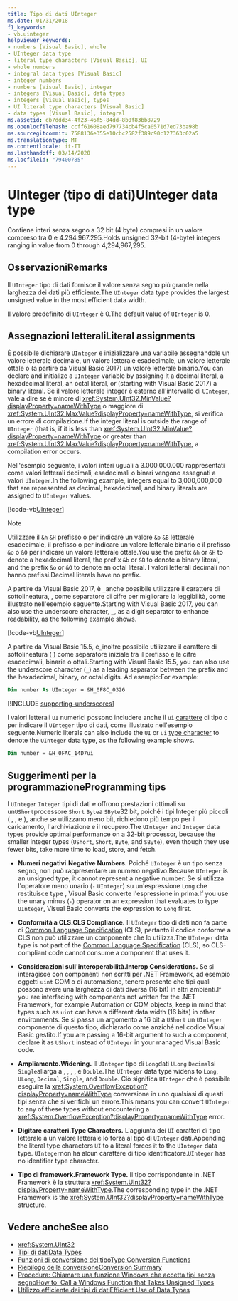```yaml
---
title: Tipo di dati UInteger
ms.date: 01/31/2018
f1_keywords:
- vb.uinteger
helpviewer_keywords:
- numbers [Visual Basic], whole
- UInteger data type
- literal type characters [Visual Basic], UI
- whole numbers
- integral data types [Visual Basic]
- integer numbers
- numbers [Visual Basic], integer
- integers [Visual Basic], data types
- integers [Visual Basic], types
- UI literal type characters [Visual Basic]
- data types [Visual Basic], integral
ms.assetid: db7ddd34-4f23-46f5-84dd-8b0f83bb8729
ms.openlocfilehash: ccff61608aed797734cb4f5ca0571d7ed73ba98b
ms.sourcegitcommit: 7588136e355e10cbc2582f389c90c127363c02a5
ms.translationtype: MT
ms.contentlocale: it-IT
ms.lasthandoff: 03/14/2020
ms.locfileid: "79400785"
---
```

# <a name="uinteger-data-type"></a><span data-ttu-id="beb0b-102">UInteger (tipo di dati)</span><span class="sxs-lookup"><span data-stu-id="beb0b-102">UInteger data type</span></span>

<span data-ttu-id="beb0b-103">Contiene interi senza segno a 32 bit (4 byte) compresi in un valore compreso tra 0 e 4.294.967.295.</span><span class="sxs-lookup"><span data-stu-id="beb0b-103">Holds unsigned 32-bit (4-byte) integers ranging in value from 0 through 4,294,967,295.</span></span>

## <a name="remarks"></a><span data-ttu-id="beb0b-104">Osservazioni</span><span class="sxs-lookup"><span data-stu-id="beb0b-104">Remarks</span></span>

<span data-ttu-id="beb0b-105">Il `UInteger` tipo di dati fornisce il valore senza segno più grande nella larghezza dei dati più efficiente.</span><span class="sxs-lookup"><span data-stu-id="beb0b-105">The `UInteger` data type provides the largest unsigned value in the most efficient data width.</span></span>

<span data-ttu-id="beb0b-106">Il valore predefinito di `UInteger` è 0.</span><span class="sxs-lookup"><span data-stu-id="beb0b-106">The default value of `UInteger` is 0.</span></span>

## <a name="literal-assignments"></a><span data-ttu-id="beb0b-107">Assegnazioni letterali</span><span class="sxs-lookup"><span data-stu-id="beb0b-107">Literal assignments</span></span>

<span data-ttu-id="beb0b-108">È possibile dichiarare `UInteger` e inizializzare una variabile assegnandole un valore letterale decimale, un valore letterale esadecimale, un valore letterale ottale o (a partire da Visual Basic 2017) un valore letterale binario.</span><span class="sxs-lookup"><span data-stu-id="beb0b-108">You can declare and initialize a `UInteger` variable by assigning it a decimal literal, a hexadecimal literal, an octal literal, or (starting with Visual Basic 2017) a binary literal.</span></span> <span data-ttu-id="beb0b-109">Se il valore letterale integer è esterno all'intervallo di `UInteger`, vale a dire se è minore di <xref:System.UInt32.MinValue?displayProperty=nameWithType> o maggiore di <xref:System.UInt32.MaxValue?displayProperty=nameWithType>, si verifica un errore di compilazione.</span><span class="sxs-lookup"><span data-stu-id="beb0b-109">If the integer literal is outside the range of `UInteger` (that is, if it is less than <xref:System.UInt32.MinValue?displayProperty=nameWithType> or greater than <xref:System.UInt32.MaxValue?displayProperty=nameWithType>, a compilation error occurs.</span></span>

<span data-ttu-id="beb0b-110">Nell'esempio seguente, i valori interi uguali a 3.000.000.000 rappresentati come valori letterali decimali, esadecimali o binari vengono assegnati a valori `UInteger`.</span><span class="sxs-lookup"><span data-stu-id="beb0b-110">In the following example, integers equal to 3,000,000,000 that are represented as decimal, hexadecimal, and binary literals are assigned to `UInteger` values.</span></span>

[!code-vb[UInteger](../../../../samples/snippets/visualbasic/language-reference/data-types/numeric-literals.vb#UInt)]

> [!NOTE]
> <span data-ttu-id="beb0b-111">Utilizzare il `&h` `&H` prefisso o per indicare un valore `&b` `&B` letterale esadecimale, il prefisso o per indicare un valore letterale binario e il prefisso `&o` o `&O` per indicare un valore letterale ottale.</span><span class="sxs-lookup"><span data-stu-id="beb0b-111">You use the prefix `&h` or `&H` to denote a hexadecimal literal, the prefix `&b` or `&B` to denote a binary literal, and the prefix `&o` or `&O` to denote an octal literal.</span></span> <span data-ttu-id="beb0b-112">I valori letterali decimali non hanno prefissi.</span><span class="sxs-lookup"><span data-stu-id="beb0b-112">Decimal literals have no prefix.</span></span>

<span data-ttu-id="beb0b-113">A partire da Visual Basic 2017, è `_`anche possibile utilizzare il carattere di sottolineatura, , come separatore di cifre per migliorare la leggibilità, come illustrato nell'esempio seguente.</span><span class="sxs-lookup"><span data-stu-id="beb0b-113">Starting with Visual Basic 2017, you can also use the underscore character, `_`, as a digit separator to enhance readability, as the following example shows.</span></span>

[!code-vb[UInteger](../../../../samples/snippets/visualbasic/language-reference/data-types/numeric-literals.vb#UIntS)]

<span data-ttu-id="beb0b-114">A partire da Visual Basic 15.5, è`_`inoltre possibile utilizzare il carattere di sottolineatura ( ) come separatore iniziale tra il prefisso e le cifre esadecimali, binarie o ottali.</span><span class="sxs-lookup"><span data-stu-id="beb0b-114">Starting with Visual Basic 15.5, you can also use the underscore character (`_`) as a leading separator between the prefix and the hexadecimal, binary, or octal digits.</span></span> <span data-ttu-id="beb0b-115">Ad esempio:</span><span class="sxs-lookup"><span data-stu-id="beb0b-115">For example:</span></span>

```vb
Dim number As UInteger = &H_0F8C_0326
```

[!INCLUDE [supporting-underscores](../../../../includes/vb-separator-langversion.md)]

<span data-ttu-id="beb0b-116">I valori letterali `UI` numerici possono includere anche il `ui` [carattere](../../programming-guide/language-features/data-types/type-characters.md) di tipo o per indicare il `UInteger` tipo di dati, come illustrato nell'esempio seguente.</span><span class="sxs-lookup"><span data-stu-id="beb0b-116">Numeric literals can also include the `UI` or `ui` [type character](../../programming-guide/language-features/data-types/type-characters.md) to denote the `UInteger` data type, as the following example shows.</span></span>

```vb
Dim number = &H_0FAC_14D7ui
```

## <a name="programming-tips"></a><span data-ttu-id="beb0b-117">Suggerimenti per la programmazione</span><span class="sxs-lookup"><span data-stu-id="beb0b-117">Programming tips</span></span>

<span data-ttu-id="beb0b-118">I `UInteger` `Integer` tipi di dati e offrono prestazioni ottimali su un`UShort`processore `Short` `Byte`a `SByte`32 bit, poiché i tipi Integer più piccoli ( , , e ), anche se utilizzano meno bit, richiedono più tempo per il caricamento, l'archiviazione e il recupero.</span><span class="sxs-lookup"><span data-stu-id="beb0b-118">The `UInteger` and `Integer` data types provide optimal performance on a 32-bit processor, because the smaller integer types (`UShort`, `Short`, `Byte`, and `SByte`), even though they use fewer bits, take more time to load, store, and fetch.</span></span>

- <span data-ttu-id="beb0b-119">**Numeri negativi.**</span><span class="sxs-lookup"><span data-stu-id="beb0b-119">**Negative Numbers.**</span></span> <span data-ttu-id="beb0b-120">Poiché `UInteger` è un tipo senza segno, non può rappresentare un numero negativo.</span><span class="sxs-lookup"><span data-stu-id="beb0b-120">Because `UInteger` is an unsigned type, it cannot represent a negative number.</span></span> <span data-ttu-id="beb0b-121">Se si utilizza l'operatore meno unario (`-` `UInteger`) su un'espressione `Long` che restituisce type , Visual Basic converte l'espressione in prima.</span><span class="sxs-lookup"><span data-stu-id="beb0b-121">If you use the unary minus (`-`) operator on an expression that evaluates to type `UInteger`, Visual Basic converts the expression to `Long` first.</span></span>

- <span data-ttu-id="beb0b-122">**Conformità a CLS.**</span><span class="sxs-lookup"><span data-stu-id="beb0b-122">**CLS Compliance.**</span></span> <span data-ttu-id="beb0b-123">Il `UInteger` tipo di dati non fa parte di [Common Language Specification](https://www.ecma-international.org/publications/standards/Ecma-335.htm) (CLS), pertanto il codice conforme a CLS non può utilizzare un componente che lo utilizza.</span><span class="sxs-lookup"><span data-stu-id="beb0b-123">The `UInteger` data type is not part of the [Common Language Specification](https://www.ecma-international.org/publications/standards/Ecma-335.htm) (CLS), so CLS-compliant code cannot consume a component that uses it.</span></span>

- <span data-ttu-id="beb0b-124">**Considerazioni sull'interoperabilità.**</span><span class="sxs-lookup"><span data-stu-id="beb0b-124">**Interop Considerations.**</span></span> <span data-ttu-id="beb0b-125">Se si interagisce con componenti non scritti per .NET Framework, ad esempio oggetti `uint` COM o di automazione, tenere presente che tipi quali possono avere una larghezza di dati diversa (16 bit) in altri ambienti.</span><span class="sxs-lookup"><span data-stu-id="beb0b-125">If you are interfacing with components not written for the .NET Framework, for example Automation or COM objects, keep in mind that types such as `uint` can have a different data width (16 bits) in other environments.</span></span> <span data-ttu-id="beb0b-126">Se si passa un argomento a 16 bit a `UShort` un `UInteger` componente di questo tipo, dichiararlo come anziché nel codice Visual Basic gestito.</span><span class="sxs-lookup"><span data-stu-id="beb0b-126">If you are passing a 16-bit argument to such a component, declare it as `UShort` instead of `UInteger` in your managed Visual Basic code.</span></span>

- <span data-ttu-id="beb0b-127">**Ampliamento.**</span><span class="sxs-lookup"><span data-stu-id="beb0b-127">**Widening.**</span></span> <span data-ttu-id="beb0b-128">Il `UInteger` tipo di `Long`dati `ULong` `Decimal`si `Single`allarga a , , , , e `Double`.</span><span class="sxs-lookup"><span data-stu-id="beb0b-128">The `UInteger` data type widens to `Long`, `ULong`, `Decimal`, `Single`, and `Double`.</span></span> <span data-ttu-id="beb0b-129">Ciò significa `UInteger` che è possibile eseguire la <xref:System.OverflowException?displayProperty=nameWithType> conversione in uno qualsiasi di questi tipi senza che si verifichi un errore.</span><span class="sxs-lookup"><span data-stu-id="beb0b-129">This means you can convert `UInteger` to any of these types without encountering a <xref:System.OverflowException?displayProperty=nameWithType> error.</span></span>

- <span data-ttu-id="beb0b-130">**Digitare caratteri.**</span><span class="sxs-lookup"><span data-stu-id="beb0b-130">**Type Characters.**</span></span> <span data-ttu-id="beb0b-131">L'aggiunta dei `UI` caratteri di tipo letterale a un valore letterale lo forza al tipo di `UInteger` dati.</span><span class="sxs-lookup"><span data-stu-id="beb0b-131">Appending the literal type characters `UI` to a literal forces it to the `UInteger` data type.</span></span> <span data-ttu-id="beb0b-132">`UInteger`non ha alcun carattere di tipo identificatore.</span><span class="sxs-lookup"><span data-stu-id="beb0b-132">`UInteger` has no identifier type character.</span></span>

- <span data-ttu-id="beb0b-133">**Tipo di framework.**</span><span class="sxs-lookup"><span data-stu-id="beb0b-133">**Framework Type.**</span></span> <span data-ttu-id="beb0b-134">Il tipo corrispondente in .NET Framework è la struttura <xref:System.UInt32?displayProperty=nameWithType>.</span><span class="sxs-lookup"><span data-stu-id="beb0b-134">The corresponding type in the .NET Framework is the <xref:System.UInt32?displayProperty=nameWithType> structure.</span></span>

## <a name="see-also"></a><span data-ttu-id="beb0b-135">Vedere anche</span><span class="sxs-lookup"><span data-stu-id="beb0b-135">See also</span></span>

- <xref:System.UInt32>
- [<span data-ttu-id="beb0b-136">Tipi di dati</span><span class="sxs-lookup"><span data-stu-id="beb0b-136">Data Types</span></span>](../../../visual-basic/language-reference/data-types/index.md)
- [<span data-ttu-id="beb0b-137">Funzioni di conversione del tipo</span><span class="sxs-lookup"><span data-stu-id="beb0b-137">Type Conversion Functions</span></span>](../../../visual-basic/language-reference/functions/type-conversion-functions.md)
- [<span data-ttu-id="beb0b-138">Riepilogo della conversione</span><span class="sxs-lookup"><span data-stu-id="beb0b-138">Conversion Summary</span></span>](../../../visual-basic/language-reference/keywords/conversion-summary.md)
- [<span data-ttu-id="beb0b-139">Procedura: Chiamare una funzione Windows che accetta tipi senza segno</span><span class="sxs-lookup"><span data-stu-id="beb0b-139">How to: Call a Windows Function that Takes Unsigned Types</span></span>](../../../visual-basic/programming-guide/com-interop/how-to-call-a-windows-function-that-takes-unsigned-types.md)
- [<span data-ttu-id="beb0b-140">Utilizzo efficiente dei tipi di dati</span><span class="sxs-lookup"><span data-stu-id="beb0b-140">Efficient Use of Data Types</span></span>](../../../visual-basic/programming-guide/language-features/data-types/efficient-use-of-data-types.md)
